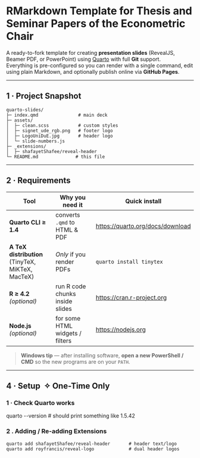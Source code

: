 # RMarkdown Template for Thesis and Seminar Papers of the Econometric Chair

A ready-to-fork template for creating **presentation slides** (RevealJS, Beamer PDF, or PowerPoint) using [Quarto](https://quarto.org) with full **Git** support.  
Everything is pre-configured so you can render with a single command, edit using plain Markdown, and optionally publish online via **GitHub Pages**.


---

## 1 · Project Snapshot

```text
quarto-slides/
├─ index.qmd               # main deck
├─ assets/
│  ├─ clean.scss           # custom styles
│  ├─ signet_ude_rgb.png   # footer logo
│  ├─ LogoUniDuE.jpg       # header logo
│  └─ slide-numbers.js
├─ _extensions/
│  ├─ shafayetShafee/reveal-header
└─ README.md              # this file
```

---

## 2 · Requirements

| Tool | Why you need it | Quick install |
|------|-----------------|---------------|
| **Quarto CLI ≥ 1.4** | converts `.qmd` to HTML & PDF | <https://quarto.org/docs/download> |
| **A TeX distribution**<br>(TinyTeX, MiKTeX, MacTeX) | *Only* if you render PDFs | `quarto install tinytex` |
| **R ≥ 4.2** *(optional)* | run R code chunks inside slides | <https://cran.r-project.org> |
| **Node.js** *(optional)* | for some HTML widgets / filters | <https://nodejs.org> |

> **Windows tip**&nbsp;— after installing software, **open a new PowerShell / CMD** so the new programs are on your `PATH`.

---

## 4 · Setup&nbsp;&nbsp;✧&nbsp;One-Time Only

### 1 · Check Quarto works
quarto --version   # should print something like 1.5.42

### 2 . Adding / Re-adding Extensions
```text
quarto add shafayetShafee/reveal-header       # header text/logo
quarto add royfrancis/reveal-logo             # dual header logos
```
